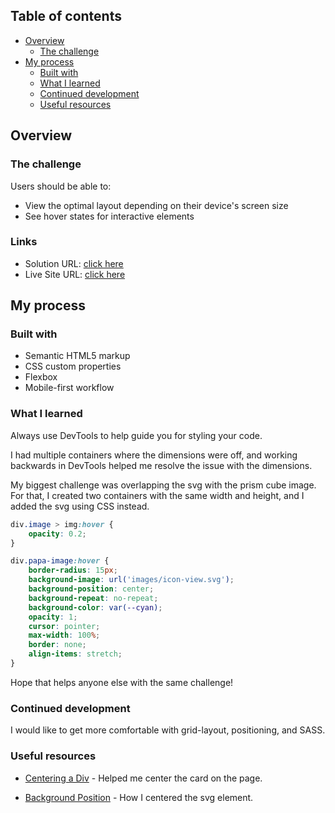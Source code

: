 ## Table of contents

- [Overview](#overview)
  - [The challenge](#the-challenge)
- [My process](#my-process)
  - [Built with](#built-with)
  - [What I learned](#what-i-learned)
  - [Continued development](#continued-development)
  - [Useful resources](#useful-resources)

## Overview

### The challenge

Users should be able to:

- View the optimal layout depending on their device's screen size
- See hover states for interactive elements

### Links

- Solution URL: [click here](https://github.com/gp0710/nft-card)
- Live Site URL: [click here](https://gp0710.github.io/nft-card/)

## My process

### Built with

- Semantic HTML5 markup
- CSS custom properties
- Flexbox
- Mobile-first workflow

### What I learned
Always use DevTools to help guide you for styling your code.

I had multiple containers where the dimensions were off, and working backwards in DevTools helped me resolve the issue with the dimensions.

My biggest challenge was overlapping the svg with the prism cube image. For that, I created two containers with the same width and height, and I added the svg using CSS instead.

```css
div.image > img:hover {
    opacity: 0.2;
}

div.papa-image:hover {
    border-radius: 15px;
    background-image: url('images/icon-view.svg');
    background-position: center;
    background-repeat: no-repeat;
    background-color: var(--cyan);
    opacity: 1;
    cursor: pointer;
    max-width: 100%;
    border: none;
    align-items: stretch;
}
```
Hope that helps anyone else with the same challenge!

### Continued development
I would like to get more comfortable with grid-layout, positioning, and SASS.

### Useful resources

- [Centering a Div](https://www.freecodecamp.org/news/how-to-center-a-div-with-css-10-different-ways/) - Helped me center the card on the page.

- [Background Position](https://www.w3schools.com/cssref/pr_background-position.asp) - How I centered the svg element.

